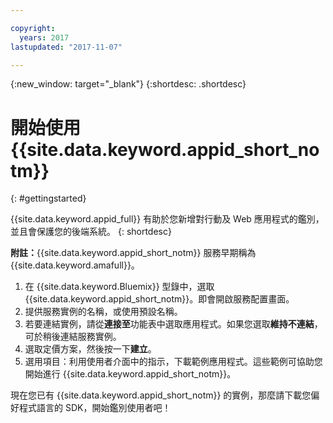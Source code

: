 ```yaml
---

copyright:
  years: 2017
lastupdated: "2017-11-07"

---
```


{:new_window: target="_blank"}
{:shortdesc: .shortdesc}

# 開始使用 {{site.data.keyword.appid_short_notm}}
{: #gettingstarted}

{{site.data.keyword.appid_full}} 有助於您新增對行動及 Web 應用程式的鑑別，並且會保護您的後端系統。
{: shortdesc}

**附註：**{{site.data.keyword.appid_short_notm}} 服務早期稱為 {{site.data.keyword.amafull}}。


1. 在 {{site.data.keyword.Bluemix}} 型錄中，選取 {{site.data.keyword.appid_short_notm}}。即會開啟服務配置畫面。
2. 提供服務實例的名稱，或使用預設名稱。
3. 若要連結實例，請從**連接至**功能表中選取應用程式。如果您選取**維持不連結**，可於稍後連結服務實例。
4. 選取定價方案，然後按一下**建立**。
5. 選用項目：利用使用者介面中的指示，下載範例應用程式。這些範例可協助您開始進行 {{site.data.keyword.appid_short_notm}}。

現在您已有 {{site.data.keyword.appid_short_notm}} 的實例，那麼請下載您偏好程式語言的 SDK，開始鑑別使用者吧！



